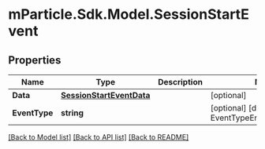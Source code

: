 # mParticle.Sdk.Model.SessionStartEvent
## Properties

Name | Type | Description | Notes
------------ | ------------- | ------------- | -------------
**Data** | [**SessionStartEventData**](SessionStartEventData.md) |  | [optional] 
**EventType** | **string** |  | [optional] [default to EventTypeEnum.Sessionstart]

[[Back to Model list]](../README.md#documentation-for-models) [[Back to API list]](../README.md#documentation-for-api-endpoints) [[Back to README]](../README.md)

